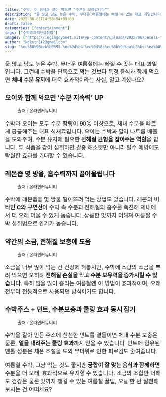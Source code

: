 ```yaml
---
title: "수박, 이 음식과 같이 먹으면 “수분이 오래갑니다”"
description: "물 많고 당도 높은 수박, 무더운 여름철에는 빠질 수 없는 대표 과일입니다. 그런데 수박을 단독으로 먹는 것보다 특정 음식과 함께 먹으면 체내 수분 유지에 더욱 효과적이라는 사실, 알고 계셨나요?"
date: 2025-06-01T14:58:54+09:00
draft: false
categories: ["entertainment"]
tags: ["수박효과적인섭취법"]
images: ["https://ingihgoyonet.site/wp-content/uploads/2025/06/pexels-timur-weber-8679633-1-683x1024.jpg", "https://ingihgoyonet.site/wp-content/uploads/2025/06/pexels-trina-snow-388014-1043396-1024x1024.jpg", "https://ingihgoyonet.site/wp-content/uploads/2025/06/pexels-castorlystock-3693297-1024x683.jpg", "https://ingihgoyonet.site/wp-content/uploads/2025/06/pexels-brunoscramgnon-1337825-1-678x1024.jpg"]
author: "kgkstn1423gmailcom"
slug: "%ec%88%98%eb%b0%95-%ec%9d%b4-%ec%9d%8c%ec%8b%9d%ea%b3%bc-%ea%b0%99%ec%9d%b4-%eb%a8%b9%ec%9c%bc%eb%a9%b4-%ec%88%98%eb%b6%84%ec%9d%b4-%ec%98%a4%eb%9e%98%ea%b0%91%eb%8b%88%eb%8b%a4"
---
```


<p style="font-size:18px">물 많고 당도 높은 수박, 무더운 여름철에는 빠질 수 없는 대표 과일입니다. 그런데 수박을 단독으로 먹는 것보다 특정 음식과 함께 먹으면 <strong>체내 수분 유지</strong>에 더욱 효과적이라는 사실, 알고 계셨나요?</p> <h2 >오이와 함께 먹으면 ‘수분 지속력’ UP</h2> <figure ><img src="https://ingihgoyonet.site/wp-content/uploads/2025/06/pexels-timur-weber-8679633-1-683x1024.jpg" alt="" /><figcaption >출처 : 온라인커뮤니티</figcaption></figure> <p style="font-size:18px">수박과 오이는 모두 수분 함량이 90% 이상으로, 체내 수분을 빠르게 공급해주는 대표 식재료입니다. 오이는 수박과 달리 나트륨 배출을 도와주며, 수분 유지에 필요한 <strong>전해질 균형을 잡아주는 역할</strong>을 합니다. 두 식품을 같이 섭취하면 갈증 해소뿐만 아니라 탈수 예방에도 탁월한 효과를 기대할 수 있습니다.</p> <h2 >레몬즙 몇 방울, 흡수력까지 끌어올립니다</h2> <figure ><img src="https://ingihgoyonet.site/wp-content/uploads/2025/06/pexels-trina-snow-388014-1043396-1024x1024.jpg" alt="" style="aspect-ratio:16/9;object-fit:cover"/><figcaption >출처 : 온라인커뮤니티</figcaption></figure> <p style="font-size:18px">수박에 레몬즙을 몇 방울 떨어뜨려 먹는 방법도 있습니다. 레몬의 <strong>비타민 C와 구연산</strong>이 수박 속 수분과 전해질의 흡수를 촉진해 체내에서 더 오래 머물 수 있게 돕습니다. 상큼한 맛까지 더해져 여름철 수박 섭취법으로 인기가 높습니다.</p> <h2 >약간의 소금, 전해질 보충에 도움</h2> <figure ><img src="https://ingihgoyonet.site/wp-content/uploads/2025/06/pexels-castorlystock-3693297-1024x683.jpg" alt="" style="aspect-ratio:16/9;object-fit:cover"/><figcaption >출처 : 온라인커뮤니티</figcaption></figure> <p style="font-size:18px">소금을 너무 많이 먹는 건 건강에 해롭지만, 수박에 소량의 소금을 뿌려 먹으면 오히려 <strong>전해질 손실을 막고 수분 보유력을 증가시킬 수 있습니다</strong>. 특히 땀을 많이 흘리는 여름철엔 이 방법이 효과적이며, 오래전부터 전통적으로 사용되던 방식이기도 합니다.</p> <h2 >수박주스 + 민트, 수분보충과 쿨링 효과 동시 잡기</h2> <figure ><img src="https://ingihgoyonet.site/wp-content/uploads/2025/06/pexels-brunoscramgnon-1337825-1-678x1024.jpg" alt="" style="aspect-ratio:16/9;object-fit:cover"/><figcaption >출처 : 온라인커뮤니티</figcaption></figure> <p style="font-size:18px">수박을 갈아 만든 주스에 신선한 민트를 곁들이면 체내 수분 보충은 물론, <strong>열을 내려주는 쿨링 효과</strong>까지 얻을 수 있습니다. 민트에 함유된 멘톨 성분은 체온 조절을 도와 무더위로 인한 피로감도 줄여줍니다.</p> <p style="font-size:18px">여름철 수박, 그냥 먹는 것도 좋지만 <strong>궁합이 잘 맞는 음식과 함께하면</strong> 수분을 더 오래, 효과적으로 유지할 수 있습니다. 조금의 조합만 더해도 건강은 물론 맛까지 챙길 수 있는 여름철 꿀팁, 오늘 한 번 실천해보시는 건 어떠세요?</p>